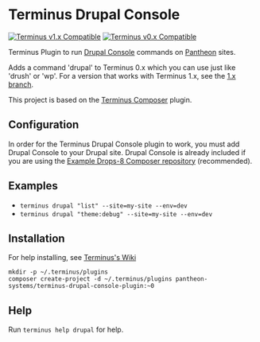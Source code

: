 # Terminus Drupal Console

[![Terminus v1.x Compatible](https://img.shields.io/badge/terminus-v1.x-green.svg)](https://github.com/pantheon-systems/terminus-drupal-console-plugin/tree/1.x)
[![Terminus v0.x Compatible](https://img.shields.io/badge/terminus-v0.x-green.svg)](https://github.com/pantheon-systems/terminus-drupal-console-plugin/tree/0.x)

Terminus Plugin to run [Drupal Console](https://github.com/hechoendrupal/DrupalConsole) commands on [Pantheon](https://www.pantheon.io) sites.

Adds a command 'drupal' to Terminus 0.x which you can use just like 'drush' or 'wp'. For a version that works with Terminus 1.x, see the [1.x branch](https://github.com/pantheon-systems/terminus-drupal-console-plugin/tree/1.x).

This project is based on the [Terminus Composer](https://github.com/rvtraveller/terminus-composer) plugin.

## Configuration

In order for the Terminus Drupal Console plugin to work, you must add Drupal Console to your Drupal site.  Drupal Console is already included if you are using the [Example Drops-8 Composer repository](https://github.com/pantheon-systems/example-drops-8-composer) (recommended).

## Examples
* `terminus drupal "list" --site=my-site --env=dev`
* `terminus drupal "theme:debug" --site=my-site --env=dev`

## Installation
For help installing, see [Terminus's Wiki](https://github.com/pantheon-systems/terminus/wiki/Plugins)
```
mkdir -p ~/.terminus/plugins
composer create-project -d ~/.terminus/plugins pantheon-systems/terminus-drupal-console-plugin:~0
```
## Help
Run `terminus help drupal` for help.
